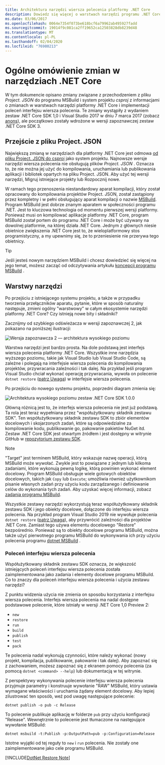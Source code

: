 ```yaml
---
title: Architektura narzędzi wiersza polecenia platformy .NET Core
description: Dowiedz się więcej o warstwach narzędzi programu .NET Core i zmianach w ostatnich wersjach.
ms.date: 03/06/2017
ms.openlocfilehash: 0064e7354f073be618bcf6a79962ab495927fadd
ms.sourcegitcommit: 19014f9c081ca2ff19652ca12503828db8239d48
ms.translationtype: MT
ms.contentlocale: pl-PL
ms.lasthandoff: 02/04/2020
ms.locfileid: "76980213"
---
```

# <a name="high-level-overview-of-changes-in-the-net-core-tools"></a>Ogólne omówienie zmian w narzędziach .NET Core

W tym dokumencie opisano zmiany związane z przechodzeniem z pliku *Project. JSON* do programu MSBuild i system projektu *csproj* z informacjami o zmianach w warstwach narzędzi platformy .NET Core i implementacji poleceń interfejsu wiersza polecenia. Te zmiany wystąpiły z wydaniem zestaw .NET Core SDK 1,0 i Visual Studio 2017 w dniu 7 marca 2017 (zobacz [anons](https://devblogs.microsoft.com/dotnet/announcing-net-core-tools-1-0/)), ale początkowo zostały wdrożone w wersji zapoznawczej zestaw .NET Core SDK 3.

## <a name="moving-away-from-projectjson"></a>Przejście z pliku Project. JSON

Największą zmianą w narzędziach dla platformy .NET Core jest odmowa [od pliku Project. JSON do csproj](https://devblogs.microsoft.com/dotnet/changes-to-project-json/) jako system projektu. Najnowsze wersje narzędzi wiersza polecenia nie obsługują plików *Project. JSON* . Oznacza to, że nie można jej użyć do kompilowania, uruchamiania lub publikowania aplikacji i bibliotek opartych na pliku Project. JSON. Aby użyć tej wersji narzędzi, Migruj istniejące projekty lub Rozpocznij nowe.

W ramach tego przenoszenia niestandardowy aparat kompilacji, który został opracowany do kompilowania projektów Project. JSON, został zastąpiony przez kompletny i w pełni obsługujący aparat kompilacji o nazwie [MSBuild](https://github.com/Microsoft/msbuild). Program MSBuild jest dobrze znanym aparatem w społeczności programu .NET. Jest to kluczowa technologia od momentu pierwszej wersji platformy. Ponieważ musi on kompilować aplikacje platformy .NET Core, program MSBuild został portem do programu .NET Core i może być używany na dowolnej platformie, na której działa .NET Core. Jednym z głównych niesie obietnice zwiększenia .NET Core jest to, że wieloplatformowy stos programistyczny, a my upewnimy się, że to przeniesienie nie przerywa tego obietnicy.

> [!TIP]
> Jeśli jesteś nowym narzędziem MSBuild i chcesz dowiedzieć się więcej na jego temat, możesz zacząć od odczytywania artykułu [koncepcji programu MSBuild](/visualstudio/msbuild/msbuild-concepts) .

## <a name="the-tooling-layers"></a>Warstwy narzędzi

Po przejściu z istniejącego systemu projektu, a także w przypadku tworzenia przełączników aparatu, pytanie, które w sposób naturalny następuje, zmieni ogólny "warstwowy" w całym ekosystemie narzędzi platformy .NET Core? Czy istnieją nowe bity i składniki?

Zacznijmy od szybkiego odświeżacza w wersji zapoznawczej 2, jak pokazano na poniższej ilustracji:

![Wersja zapoznawcza 2 — architektura wysokiego poziomu](media/cli-msbuild-architecture/p2-arch.png)

Warstwa narzędzi jest bardzo prosta. Na dole podstawą jest interfejs wiersza polecenia platformy .NET Core. Wszystkie inne narzędzia wyższego poziomu, takie jak Visual Studio lub Visual Studio Code, są zależne i polegają na interfejsie wiersza polecenia do kompilowania projektów, przywracania zależności i tak dalej. Na przykład jeśli program Visual Studio chciał wykonać operację przywracania, wywoła on polecenie `dotnet restore` ([patrz Uwaga](#dotnet-restore-note)) w interfejsie wiersza polecenia.

Po przejściu do nowego systemu projektu, poprzedni diagram zmienia się:

![Architektura wysokiego poziomu zestaw .NET Core SDK 1.0.0](media/cli-msbuild-architecture/p3-arch.png)

Główną różnicą jest to, że interfejs wiersza polecenia nie jest już podstawą. Ta rola jest teraz wypełniana przez "współużytkowany składnik zestawu SDK". Ten współużytkowany składnik zestawu SDK to zbiór elementów docelowych i skojarzonych zadań, które są odpowiedzialne za kompilowanie kodu, publikowanie go, pakowanie pakietów NuGet itd. Zestaw .NET Core SDK jest otwartym źródłem i jest dostępny w witrynie GitHub w [repozytorium zestawu SDK](https://github.com/dotnet/sdk).

> [!NOTE]
> "Target" jest terminem MSBuild, który wskazuje nazwę operacji, którą MSBuild może wywołać. Zwykle jest to powiązane z jednym lub kilkoma zadaniami, które wykonują pewną logikę, którą powinien wykonać element docelowy. Program MSBuild obsługuje wiele gotowych obiektów docelowych, takich jak `Copy` lub `Execute`; umożliwia również użytkownikom pisanie własnych zadań przy użyciu kodu zarządzanego i definiowanie celów do wykonania tych zadań. Aby uzyskać więcej informacji, zobacz [zadania programu MSBuild](/visualstudio/msbuild/msbuild-tasks).

Wszystkie zestawy narzędzi wykorzystują teraz współużytkowany składnik zestawu SDK i jego obiekty docelowe, dołączone do interfejsu wiersza polecenia. Na przykład program Visual Studio 2019 nie wywołuje polecenia `dotnet restore` ([patrz Uwaga](#dotnet-restore-note)), aby przywrócić zależności dla projektów .NET Core. Zamiast tego używa elementu docelowego "Restore" bezpośrednio. Ponieważ są to obiekty docelowe programu MSBuild, można także użyć pierwotnego programu MSBuild do wykonywania ich przy użyciu polecenia programu [dotnet MSBuild](dotnet-msbuild.md) .

### <a name="cli-commands"></a>Poleceń interfejsu wiersza polecenia

Współużytkowany składnik zestawu SDK oznacza, że większość istniejących poleceń interfejsu wiersza polecenia została zaimplementowana jako zadania i elementy docelowe programu MSBuild. Co to znaczy dla poleceń interfejsu wiersza polecenia i użycia zestawu narzędzi?

Z punktu widzenia użycia nie zmienia on sposobu korzystania z interfejsu wiersza polecenia. Interfejs wiersza polecenia ma nadal dostępne podstawowe polecenie, które istniały w wersji .NET Core 1,0 Preview 2:

- `new`
- `restore`
- `run`
- `build`
- `publish`
- `test`
- `pack`

Te polecenia nadal wykonują czynności, które należy wykonać (nowy projekt, kompilacja, publikowanie, pakowanie i tak dalej). Aby zapoznać się z zachowaniem, możesz zapoznać się z ekranem pomocy polecenia (za pomocą `dotnet <command> --help`) lub dokumentacją w tej witrynie.

Z perspektywy wykonywania polecenie interfejsu wiersza polecenia przyjmuje parametry i konstruuje wywołanie "RAW" MSBuild, który ustawia wymagane właściwości i uruchamia żądany element docelowy. Aby lepiej zilustrować ten sposób, weź pod uwagę następujące polecenie:

   ```dotnetcli
   dotnet publish -o pub -c Release
   ```

To polecenie publikuje aplikację w folderze `pub` przy użyciu konfiguracji "Release". Wewnętrznie to polecenie jest tłumaczone na następujące wywołanie MSBuild:

   ```dotnetcli
   dotnet msbuild -t:Publish -p:OutputPath=pub -p:Configuration=Release
   ```

Istotne wyjątki od tej reguły to `new` i `run` polecenia. Nie zostały one zaimplementowane jako cele programu MSBuild.

<a name="dotnet-restore-note"></a>
[!INCLUDE[DotNet Restore Note](~/includes/dotnet-restore-note.md)]
